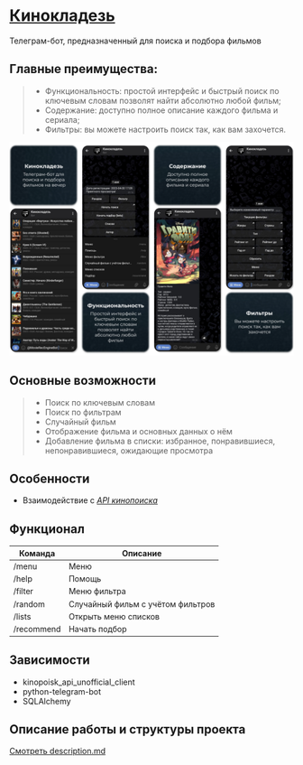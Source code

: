 # [Кинокладезь](https://t.me/MovieRecEngineBot)

Телеграм-бот, предназначенный для поиска и подбора фильмов

## Главные преимущества:

> - Функциональность: простой интерфейс и быстрый поиск по ключевым словам позволят найти абсолютно любой фильм;
> - Содержание: доступно полное описание каждого фильма и сериала;
> - Фильтры: вы можете настроить поиск так, как вам захочется.

![ad](screenshots/readme.png)

## Основные возможности

> - Поиск по ключевым словам
> - Поиск по фильтрам
> - Случайный фильм
> - Отображение фильма и основных данных о нём
> - Добавление фильма в списки: избранное, понравившиеся, непонравившиеся, ожидающие просмотра

## Особенности

* Взаимодействие с [*API кинопоиска*](https://kinopoiskapiunofficial.tech/)

## Функционал

| Команда     | Описание                           |
|-------------|------------------------------------|
| /menu       | Меню                               |
| /help       | Помощь                             |
| /filter     | Меню фильтра                       |
| /random     | Случайный фильм с учётом фильтров  |
| /lists      | Открыть меню списков               |
| /recommend  | Начать подбор                      |

## Зависимости

* kinopoisk_api_unofficial_client
* python-telegram-bot
* SQLAlchemy

## Описание работы и структуры проекта

[Смотреть description.md](description.md)